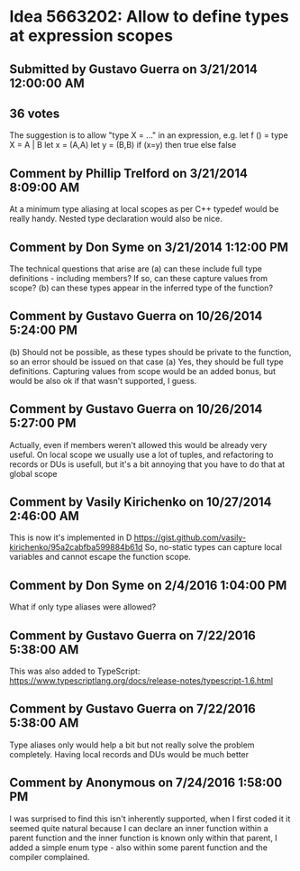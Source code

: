 # Idea 5663202: Allow to define types at expression scopes #

## Submitted by Gustavo Guerra on 3/21/2014 12:00:00 AM

## 36 votes

The suggestion is to allow "type X = ..." in an expression, e.g.
let f () =
type X = A | B
let x = (A,A)
let y = (B,B)
if (x=y) then true else false




## Comment by Phillip Trelford on 3/21/2014 8:09:00 AM

At a minimum type aliasing at local scopes as per C++ typedef would be really handy. Nested type declaration would also be nice.

## Comment by Don Syme on 3/21/2014 1:12:00 PM

The technical questions that arise are
(a) can these include full type definitions - including members? If so, can these capture values from scope?
(b) can these types appear in the inferred type of the function?

## Comment by Gustavo Guerra on 10/26/2014 5:24:00 PM

(b) Should not be possible, as these types should be private to the function, so an error should be issued on that case
(a) Yes, they should be full type definitions. Capturing values from scope would be an added bonus, but would be also ok if that wasn't supported, I guess.

## Comment by Gustavo Guerra on 10/26/2014 5:27:00 PM

Actually, even if members weren't allowed this would be already very useful. On local scope we usually use a lot of tuples, and refactoring to records or DUs is usefull, but it's a bit annoying that you have to do that at global scope

## Comment by Vasily Kirichenko on 10/27/2014 2:46:00 AM

This is now it's implemented in D https://gist.github.com/vasily-kirichenko/95a2cabfba599884b61d
So, no-static types can capture local variables and cannot escape the function scope.

## Comment by Don Syme on 2/4/2016 1:04:00 PM

What if only type aliases were allowed?

## Comment by Gustavo Guerra on 7/22/2016 5:38:00 AM

This was also added to TypeScript: https://www.typescriptlang.org/docs/release-notes/typescript-1.6.html

## Comment by Gustavo Guerra on 7/22/2016 5:38:00 AM

Type aliases only would help a bit but not really solve the problem completely. Having local records and DUs would be much better

## Comment by Anonymous on 7/24/2016 1:58:00 PM

I was surprised to find this isn't inherently supported, when I first coded it it seemed quite natural because I can declare an inner function within a parent function and the inner function is known only within that parent, I added a simple enum type - also within some parent function and the compiler complained.

